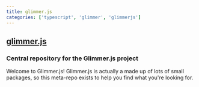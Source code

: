 ```yaml
---
title: glimmer.js
categories: ['typescript', 'glimmer', 'glimmerjs']
---
```

## [glimmer.js](https://github.com/glimmerjs/glimmer.js)

### Central repository for the Glimmer.js project


Welcome to Glimmer.js! Glimmer.js is actually a made up of lots of small
packages, so this meta-repo exists to help you find what you're looking for.
